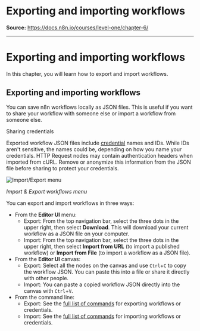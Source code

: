 # Exporting and importing workflows

**Source:** https://docs.n8n.io/courses/level-one/chapter-6/

---

# Exporting and importing workflows

In this chapter, you will learn how to export and import workflows.

## Exporting and importing workflows

You can save n8n workflows locally as JSON files. This is useful if you want to share your workflow with someone else or import a workflow from someone else.

Sharing credentials

Exported workflow JSON files include [credential](../../../glossary/#credential-n8n) names and IDs. While IDs aren't sensitive, the names could be, depending on how you name your credentials. HTTP Request nodes may contain authentication headers when imported from cURL. Remove or anonymize this information from the JSON file before sharing to protect your credentials.

![Import/Export menu](/_images/courses/level-one/chapter-six/l1-c6-import-export-menu.png)

*Import & Export workflows menu*

You can export and import workflows in three ways:

- From the **Editor UI** menu:
  - Export: From the top navigation bar, select the three dots in the upper right, then select **Download**. This will download your current workflow as a JSON file on your computer.
  - Import: From the top navigation bar, select the three dots in the upper right, then select **Import from URL** (to import a published workflow) or **Import from File** (to import a workflow as a JSON file).
- From the **Editor UI** canvas:
  - Export: Select all the nodes on the canvas and use `Ctrl`+`C` to copy the workflow JSON. You can paste this into a file or share it directly with other people.
  - Import: You can paste a copied workflow JSON directly into the canvas with `Ctrl`+`V`.
- From the command line:
  - Export: See the [full list of commands](../../../hosting/cli-commands/)  for exporting workflows or credentials.
  - Import: See the [full list of commands](../../../hosting/cli-commands/#import-workflows-and-credentials)  for importing workflows or credentials.
